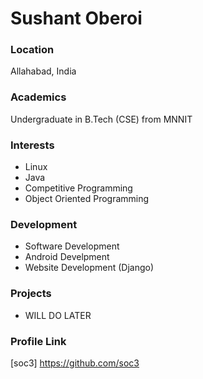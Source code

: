 # Sushant Oberoi

### Location

Allahabad, India

### Academics

Undergraduate in B.Tech (CSE) from MNNIT

### Interests

- Linux
- Java
- Competitive Programming
- Object Oriented Programming


### Development

- Software Development
- Android Develpment
- Website Development (Django)


### Projects

- WILL DO LATER

### Profile Link

[soc3] https://github.com/soc3
